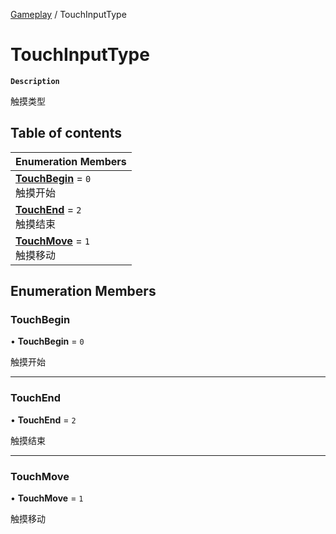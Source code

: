 [Gameplay](../modules/Gameplay.Gameplay.md) / TouchInputType

# TouchInputType <Badge type="tip" text="Enumeration" /> 

**`Description`**

触摸类型

## Table of contents

| Enumeration Members |
| :-----|
| **[TouchBegin](Gameplay.TouchInputType.md#touchbegin)** = ``0`` <br> 触摸开始|
| **[TouchEnd](Gameplay.TouchInputType.md#touchend)** = ``2`` <br> 触摸结束|
| **[TouchMove](Gameplay.TouchInputType.md#touchmove)** = ``1`` <br> 触摸移动|

## Enumeration Members

### TouchBegin  

• **TouchBegin** = ``0``

触摸开始

___

### TouchEnd  

• **TouchEnd** = ``2``

触摸结束

___

### TouchMove  

• **TouchMove** = ``1``

触摸移动
